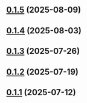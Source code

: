 ## [0.1.5](https://github.com/cloud-copilot/log/compare/v0.1.4...v0.1.5) (2025-08-09)

## [0.1.4](https://github.com/cloud-copilot/log/compare/v0.1.3...v0.1.4) (2025-08-03)

## [0.1.3](https://github.com/cloud-copilot/log/compare/v0.1.2...v0.1.3) (2025-07-26)

## [0.1.2](https://github.com/cloud-copilot/log/compare/v0.1.1...v0.1.2) (2025-07-19)

## [0.1.1](https://github.com/cloud-copilot/log/compare/v0.1.0...v0.1.1) (2025-07-12)
